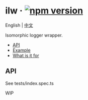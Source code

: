# ilw · [![npm version](https://badge.fury.io/js/ilw.svg)](https://badge.fury.io/js/ilw)

English | [中文](README.zh-CN.md)

Isomorphic logger wrapper.

- [API](#API)
- [Example](#Example)
- [What is it for](#What-is-it-for)

## API

See tests/index.spec.ts

WIP